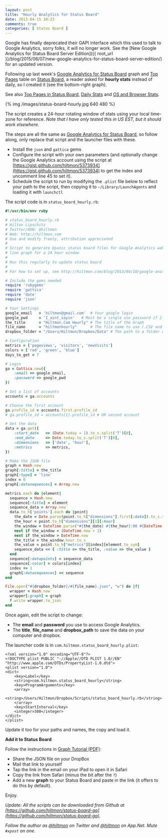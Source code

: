 ```yaml
---
layout: post
title: "Hourly Analytics for Status Board"
date: 2013-04-15 10:23
comments: true
categories: [ Status Board ]
---
```


<span class="light">Google has finally deprecated their GAPI interface which this used to talk to Google Analytics, sorry folks, it will no longer work. See the [New Google Analytics for Status Board Server Edition]({{ root_url }}/blog/2015/06/07/new-google-analytics-for-status-board-server-edition/) for an updated version. </span>

Following up last week's [Google Analytics for Status Board](http://hiltmon.com/blog/2013/04/10/google-analytics-for-status-board/) graph and [Top Pages](http://hiltmon.com/blog/2013/04/10/top-pages-in-status-board/) table on [Status Board](https://itunes.apple.com/us/app/status-board/id449955536?mt=8&uo=4&at=10l894), a reader asked for **hourly stats** instead of daily, so I created it (see the bottom-right graph).

<span class="light">See also [Top Pages in Status Board](http://hiltmon.com/blog/2013/04/10/top-pages-in-status-board/), [Daily Stats](http://hiltmon.com/blog/2013/04/10/google-analytics-for-status-board/) and [OS and Browser Stats](http://hiltmon.com/blog/2013/04/17/add-ga-os-and-browser-to-status-board/).</span>

{% img /images/status-board-hourly.jpg 640 480 %}

The script creates a 24-hour rotating window of stats using your local time-zone for reference. *Note that I have only tested this in US EST, but it should work elsewhere.*

The steps are all the same as [Google Analytics for Status Board](http://hiltmon.com/blog/2013/04/10/google-analytics-for-status-board/), so follow along, only replace that script and the launcher files with these.

* Install the `json` and `gattica` gems
* Configure the script with your own parameters (and optionally change the Google Analytics account using the script at [https://gist.github.com/hiltmon/5373934](https://gist.github.com/hiltmon/5373934)  to get the index and uncomment line 45 to set it).
* Schedule the script to run by modifying the `.plist` file below to reflect your path to the script, then copying it to `~/Library/LaunchAgents` and loading it with `launchctl`

The script code is in `status_board_hourly.rb`:

``` ruby
#!/usr/bin/env ruby

# status_board_hourly.rb
# Hilton Lipschitz 
# Twitter/ADN: @hiltmon 
# Web: http://hiltmon.com
# Use and modify freely, attribution appreciated
#
# Script to generate @panic status board files for Google Analytics web stats. This one generates a 
# line graph for a 24 hour window
#
# Run this regularly to update status board
#
# For how to set up, see http://hiltmon.com/blog/2013/04/10/google-analytics-for-status-board/

# Include the gems needed
require 'rubygems'
require 'gattica'
require 'date'
require 'json'

# Your Settings
google_email   = 'hiltmon@gmail.com'  # Your google login
google_pwd     = 'I_aint_sayin'   # Must be a single use password if 2 factor is set up
the_title      = "Hiltmon.Com Hourly" # The title of the Graph
file_name      = "hiltmonhourly"      # The file name to use (.CSV and .JSON)
dropbox_folder = "/Users/Hiltmon/Dropbox/Data" # The path to a folder on your local DropBox

# Configuration 
metrics = ['pageviews', 'visitors', 'newVisits']
colors = ['red', 'green', 'blue']
days_to_get = 7

# Login
ga = Gattica.new({ 
    :email => google_email, 
    :password => google_pwd
})

# Get a list of accounts
accounts = ga.accounts

# Choose the first account
ga.profile_id = accounts.first.profile_id
# ga.profile_id = accounts[1].profile_id # OR second account

# Get the data
data = ga.get({ 
    :start_date   => (Date.today - 1).to_s.split('T')[0],
    :end_date     => Date.today.to_s.split('T')[0],
    :dimensions   => ['date', 'hour'],
    :metrics      => metrics,
})

# Make the JSON file
graph = Hash.new
graph[:title] = the_title
graph[:type] = 'line'
index = 0
graph[:datasequences] = Array.new

metrics.each do |element|
  sequence = Hash.new
  sequence[:title] = element
  sequence_data = Array.new
  data.to_h['points'].each do |point|
    the_date = Date.parse(point.to_h["dimensions"].first[:date]).to_s.split('T')[0]
    the_hour = point.to_h["dimensions"][1][:hour]
    the_window = DateTime.parse("#{the_date} #{the_hour}:00 #{DateTime.now.strftime("%z")}") 
    next if the_window < (DateTime.now - 1)
    next if the_window > DateTime.now
    the_title = the_window.hour.to_s
    the_value = point.to_h["metrics"][index][element.to_sym]
    sequence_data << { :title => the_title, :value => the_value }
  end
  sequence[:datapoints] = sequence_data
  sequence[:color] = colors[index]
  index += 1
  graph[:datasequences] << sequence
end

File.open("#{dropbox_folder}/#{file_name}.json", "w") do |f|
  wrapper = Hash.new
  wrapper[:graph] = graph
  f.write wrapper.to_json
end
```

Once again, edit the script to change:

* The **email** and **password** you use to access Google Analytics.
* The **title**, **file_name** and **dropbox_path** to save the data on your computer and dropbox.

The launcher code is in `com.hiltmon.status_board_hourly.plist`:

```
<?xml version="1.0" encoding="UTF-8"?>
<!DOCTYPE plist PUBLIC "-//Apple//DTD PLIST 1.0//EN" "http://www.apple.com/DTDs/PropertyList-1.0.dtd">
<plist version="1.0">
<dict>
    <key>Label</key>
    <string>com.hiltmon.status_board_hourly</string>
    <key>ProgramArguments</key>
    <array>
        <string>/Users/Hiltmon/Dropbox/Scripts/status_board_hourly.rb</string>
    </array>
    <key>StartInterval</key>
    <integer>300</integer>
</dict>
</plist>
```

Update it too for your paths and names, the copy and load it.

**Add it to Status Board**

Follow the instructions in [Graph Tutorial (PDF)](http://www.panic.com/statusboard/docs/graph_tutorial.pdf):

* Share the JSON file on your DropBox
* Mail that link to yourself
* Tap the link in the email on your iPad to open it in Safari
* Copy the link from Safari (minus the bit after the `?`)
* Add a new **graph** to your Status Board and paste in the link (it offers to do this by default).

Enjoy.

*Update: All the scripts can be downloaded from Github at [https://github.com/hiltmon/status-board-ga](https://github.com/hiltmon/status-board-ga).*

*Follow the author as [@hiltmon](http://twitter.com/hiltmon) on Twitter and [@hiltmon](http://alpha.app.net/hiltmon) on App.Net. Mute `#xpost` on one.*